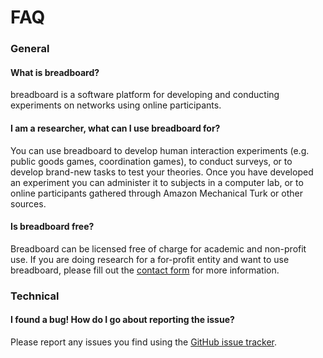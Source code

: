 # FAQ
### General

#### What is breadboard?

breadboard is a software platform for developing and conducting experiments on networks using online participants.

#### I am a researcher, what can I use breadboard for?

You can use breadboard to develop human interaction experiments (e.g. public goods games, coordination games), to conduct surveys, or to develop brand-new tasks to test your theories. Once you have developed an experiment you can administer it to subjects in a computer lab, or to online participants gathered through Amazon Mechanical Turk or other sources.

#### Is breadboard free?

Breadboard can be licensed free of charge for academic and non-profit use. If you are doing research for a for-profit entity and want to use breadboard, please fill out the [contact form](http://breadboard.yale.edu/#contact) for more information.

### Technical 

#### I found a bug! How do I go about reporting the issue?

Please report any issues you find using the [GitHub issue tracker](https://github.com/human-nature-lab/breadboard/issues).
